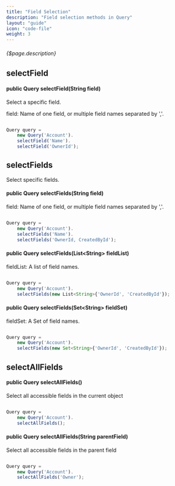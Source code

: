 ```yaml
---
title: "Field Selection"
description: "Field selection methods in Query"
layout: "guide"
icon: "code-file"
weight: 3
---
```


###### {$page.description}

<article id="1">

## selectField

#### public Query selectField(String field)

Select a specific field.

field: Name of one field, or multiple field names separated by ','.

```javascript

Query query =
    new Query('Account').
    selectField('Name').
    selectField('OwnerId');

```

</article>

<article id="2">

## selectFields

Select specific fields.

#### public Query selectFields(String field)

field: Name of one field, or multiple field names separated by ','.

```javascript

Query query =
    new Query('Account').
    selectFields('Name').
    selectFields('OwnerId, CreatedById');

```

#### public Query selectFields(List\<String\> fieldList)

fieldList: A list of field names.

```javascript

Query query =
    new Query('Account').
    selectFields(new List<String>{'OwnerId', 'CreatedById'});

```

#### public Query selectFields(Set\<String\> fieldSet)

fieldSet: A Set of field names.

```javascript

Query query =
    new Query('Account').
    selectFields(new Set<String>{'OwnerId', 'CreatedById'});

```

</article>

<article id="3">

## selectAllFields

#### public Query selectAllFields()

Select all accessible fields in the current object

```javascript

Query query =
    new Query('Account').
    selectAllFields();

```

#### public Query selectAllFields(String parentField)

Select all accessible fields in the parent field

```javascript

Query query =
    new Query('Account').
    selectAllFields('Owner');

```

</article>
